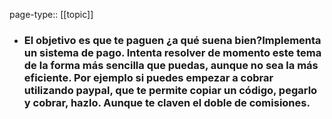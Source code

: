 page-type:: [[topic]]
- ### El objetivo es que te paguen ¿a qué suena bien?Implementa un sistema de pago. Intenta resolver de momento este tema de la forma más sencilla que puedas, aunque no sea la más eficiente. Por ejemplo si puedes empezar a cobrar utilizando paypal, que te permite copiar un código, pegarlo y cobrar, hazlo. Aunque te claven el doble de comisiones.


